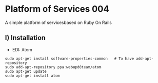 Platform of Services 004
========================

A simple platform of servicesbased on Ruby On Rails

I) Installation
---------------

* EDI: Atom
```
sudo apt-get install software-properties-common   # To have add-apt-repository
sudo add-apt-repository ppa:webupd8team/atom 
sudo apt-get update 
sudo apt-get install atom
```

